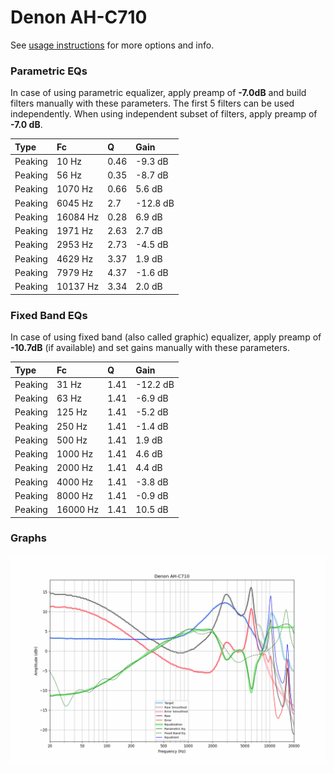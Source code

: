 # Denon AH-C710
See [usage instructions](https://github.com/jaakkopasanen/AutoEq#usage) for more options and info.

### Parametric EQs
In case of using parametric equalizer, apply preamp of **-7.0dB** and build filters manually
with these parameters. The first 5 filters can be used independently.
When using independent subset of filters, apply preamp of **-7.0 dB**.

| Type    | Fc       |    Q | Gain     |
|:--------|:---------|:-----|:---------|
| Peaking | 10 Hz    | 0.46 | -9.3 dB  |
| Peaking | 56 Hz    | 0.35 | -8.7 dB  |
| Peaking | 1070 Hz  | 0.66 | 5.6 dB   |
| Peaking | 6045 Hz  | 2.7  | -12.8 dB |
| Peaking | 16084 Hz | 0.28 | 6.9 dB   |
| Peaking | 1971 Hz  | 2.63 | 2.7 dB   |
| Peaking | 2953 Hz  | 2.73 | -4.5 dB  |
| Peaking | 4629 Hz  | 3.37 | 1.9 dB   |
| Peaking | 7979 Hz  | 4.37 | -1.6 dB  |
| Peaking | 10137 Hz | 3.34 | 2.0 dB   |

### Fixed Band EQs
In case of using fixed band (also called graphic) equalizer, apply preamp of **-10.7dB**
(if available) and set gains manually with these parameters.

| Type    | Fc       |    Q | Gain     |
|:--------|:---------|:-----|:---------|
| Peaking | 31 Hz    | 1.41 | -12.2 dB |
| Peaking | 63 Hz    | 1.41 | -6.9 dB  |
| Peaking | 125 Hz   | 1.41 | -5.2 dB  |
| Peaking | 250 Hz   | 1.41 | -1.4 dB  |
| Peaking | 500 Hz   | 1.41 | 1.9 dB   |
| Peaking | 1000 Hz  | 1.41 | 4.6 dB   |
| Peaking | 2000 Hz  | 1.41 | 4.4 dB   |
| Peaking | 4000 Hz  | 1.41 | -3.8 dB  |
| Peaking | 8000 Hz  | 1.41 | -0.9 dB  |
| Peaking | 16000 Hz | 1.41 | 10.5 dB  |

### Graphs
![](./Denon%20AH-C710.png)